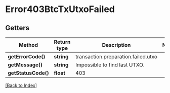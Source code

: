 # Error403BtcTxUtxoFailed

## Getters

Method | Return type | Description | Notes
------------ | ------------- | ------------- | -------------
**getErrorCode()** | **string** | transaction.preparation.failed.utxo |
**getMessage()** | **string** | Impossible to find last UTXO. |
**getStatusCode()** | **float** | 403 |

[[Back to Index]](../index.md)
